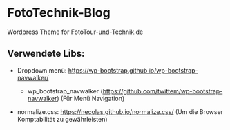 # FotoTechnik-Blog
Wordpress Theme for FotoTour-und-Technik.de


## Verwendete Libs:
  - Dropdown menü: https://wp-bootstrap.github.io/wp-bootstrap-navwalker/
    - wp_bootstrap_navwalker (https://github.com/twittem/wp-bootstrap-navwalker)
      (Für Menü Navigation)

  - normalize.css: https://necolas.github.io/normalize.css/
    (Um die Browser Komptabilität zu gewährleisten)


    
